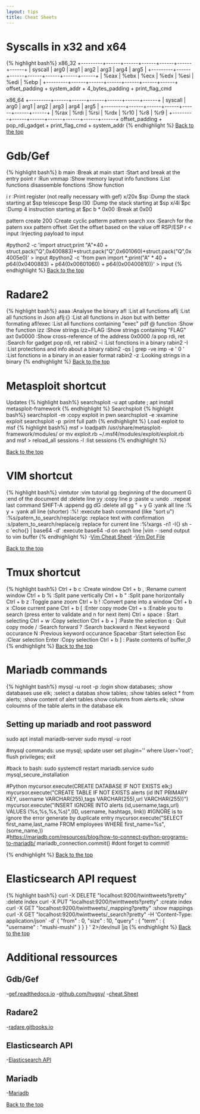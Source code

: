 ```yaml
---
layout: tips
title: Cheat Sheets
---
```

Syscalls in x32 and x64
==========================
{% highlight bash%}
x86_32
+---------+------+------+------+------+------+------+
| syscall | arg0 | arg1 | arg2 | arg3 | arg4 | arg5 |
+---------+------+------+------+------+------+------+
|   %eax  | %ebx | %ecx | %edx | %esi | %edi | %ebp |
+---------+------+------+------+------+------+------+
offset_padding + system_addr + 4_bytes_padding + print_flag_cmd

x86_64
+---------+------+------+------+------+------+------+
| syscall | arg0 | arg1 | arg2 | arg3 | arg4 | arg5 |
+---------+------+------+------+------+------+------+
|   %rax  | %rdi | %rsi | %rdx | %r10 | %r8  | %r9  |
+---------+------+------+------+------+------+------+
offset_padding + pop_rdi_gadget + print_flag_cmd + system_addr
{% endhighlight %}
[Back to the top](#header)

Gdb/Gef
=======
{% highlight bash%}
b main                      :Break at main 
start                       :Start and break at the entry point
r                           :Run
vmmap                       :Show memory layout
info functions              :List functions
disassemble fonctions       :Show function

i r                         :Print register (not really necessary with gef)
x/20x $sp                   :Dump the stack starting at $sp
telescope $esp l30          :Dump the stack starting at $sp
x/4i $pc                    :Dump 4 instruction starting at $pc
b * 0x00                    :Break at 0x00

pattern create 200          :Create cyclic patterm
pattern search xxx          :Search for the patern xxx
pattern offset              :Get the offset based on the value off RSP/ESP
r < input                   :Injecting payload to input

#python2 -c 'import struct;print "A"*40 + struct.pack("Q",0x400883)+struct.pack("Q",0x601060)+struct.pack("Q",0x4005e0)' > input
#python2 -c 'from pwn import *;print("A" * 40 + p64(0x0400883) + p64(0x00601060) + p64(0x00400810))' > input
{% endhighlight %}
[Back to the top](#header)

Radare2
=======
{% highlight bash%}
aaaa                                        :Analyse the binary
afl                                         :List all functions
aflj                                        :List all functions in Json
aflj:{}                                     :List all functions in Json but with better formating
afl!exec                                    :List all functions containing "exec"
pdf @ function                              :Show the function
izz                                         :Show strings
izz~FLAG                                    :Show strings containing "FLAG"
axt 0x0000                                  :Show cross-reference of the address 0x0000
/a pop rdi, ret                             :Search for gadget pop rdi, ret
rabin2 -i <binary>                          :List fonctions in a binary
rabin2 -I <binary>                          :List protections and info about a binary
rabin2 -qs <binary> | grep -ve imp -e ' 0 ' :List fonctions in a binary in an easier format
rabin2 -z <binary>                          :Looking strings in a binary
{% endhighlight %}
[Back to the top](#header)
  
Metasploit shortcut
===================
Updates
{% highlight bash%}
searchsploit -u
apt  update ; apt install metasploit-framework
{% endhighlight %}
Searchsploit
{% highlight bash%}
searchsploit -m :copy exploit in pwn
searchsploit -e :examine exploit
searchsploit -p :print full path
{% endhighlight %}
Load exploit to msf
{% highlight bash%}
msf > loadpath /usr/share/metasploit-framework/modules/
or
mv exploit.rb ~/.msf4/modules/exploit/exploit.rb and msf > reload_all
sessions -l :list sessions
{% endhighlight %}

[Back to the top](#header)

VIM shortcut
=============
{% highlight bash%}
vimtutor                                      :vim tutorial
gg                                            :beginning of the document
G                                             :end of the document
dd                                            :delete line
yy                                            :copy line
p                                             :paste
u                                             :undo
.                                             :repeat last command
SHIFT-A                                       :append
gg dG                                         :delete all
gg " + y G                                    :yank all line 
:% y +                                        :yank all line (shorter)
:%!                                           :execute bash command (like "sort u")
:%s/patern_to_search/replace/gc               :replace text with confirmation
:s/patern_to_search/replace/g                 :replace for current line
:%!xargs -n1 -I{} sh -c 'echo{} | base64 -d'  :execute base64 -d on each line
|vim -                                        :send output to vim buffer
{% endhighlight %}
-[Vim Cheat Sheet][link7]
-[Vim Dot File][link8]

[Back to the top](#header)

Tmux shortcut
=============
{% highlight bash%}
Ctrl + b c    :Create window
Ctrl + b ,    :Rename current window
Ctrl + b %    :Split pane vertically
Ctrl + b "    :Split pane horizontally
Ctrl + b z    :Toggle pane zoom
Ctrl + b !    :Convert pane into a window
Ctrl + b x    :Close current pane
Ctrl + b [    :Enter copy mode
Ctrl + s      :Enable you to search (press enter to validate and n for next item)
Ctrl + space  : Start selecting
Ctrl + w      :Copy selection
Ctrl + b + ]  :Paste the selection 
q             : Quit copy mode
/             :Search forward
?             :Search backward
n             :Next keyword occurance
N             :Previous keyword occurance
Spacebar      :Start selection
Esc           :Clear selection
Enter         :Copy selection
Ctrl + b ]    : Paste contents of buffer_0
{% endhighlight %}
[Back to the top](#header)

Mariadb commands
=================
{% highlight bash%}
mysql -u root -p                  :login 
show databases;                   :show databases
use elk;                          :select a databas
show tables;                      :show tables
select * from alerts;             :show content of alert tables
show columns from alerts.elk;     :show coloumns of the table alerts in the database elk

Setting up mariadb and root password
------------------------------------
sudo apt install mariadb-server
sudo mysql -u root

#mysql commands:
use mysql;
update user set plugin='' where User='root';
flush privileges;
exit

#back to bash:
sudo systemctl restart mariadb.service
sudo mysql_secure_installation

#Python
mycursor.execute(CREATE DATABASE IF NOT EXISTS elk;)
mycursor.execute("CREATE TABLE IF NOT EXISTS alerts (id INT PRIMARY KEY, username VARCHAR(255),tags VARCHAR(255),url VARCHAR(255))")
mycursor.execute("INSERT IGNORE INTO alerts (id,username,tags,url) VALUES (%s,%s,%s,%s)",(ID, username, hashtags, link)) #IGNORE is to ignore the error generate by duplicate entry
mycursor.execute("SELECT first_name,last_name FROM employees WHERE first_name=%s", (some_name,))                                         
#https://mariadb.com/resources/blog/how-to-connect-python-programs-to-mariadb/ 
mariadb_connection.commit() #dont forget to commit!

{% endhighlight %}
[Back to the top](#header)

Elasticsearch API request
==========================
{% highlight bash%}
curl -X DELETE "localhost:9200/twinttweets?pretty"        :delete index
curl -X PUT "localhost:9200/twinttweets?pretty"           :create index
curl -X GET "localhost:9200/twinttweets/_mapping?pretty"  :show mappings
curl -X GET "localhost:9200/twinttweets/_search?pretty" -H 'Content-Type: application/json' -d'
{
    "from" : 0, "size" : 10,
    "query" : {
        "term" : { "username" : "mushi-mushi" }
    }
}
' 2>/dev/null |jq 
{% endhighlight %}
[Back to the top](#header)

Additional ressources
=======================

Gdb/Gef
-------
-[gef.readthedocs.io][link1]
-[github.com/hugsy/][link2]
-[cheat Sheet][link3]

Radare2
-------
-[radare.gitbooks.io][link4]

Elasticsearch API
------------------
-[Elasticsearch API][link5]

Mariadb
------------------
-[Mariadb][link6]

[Back to the top](#header)



[link1]:https://gef.readthedocs.io/en/master/commands/pattern/ 
[link2]:https://github.com/hugsy/gef
[link3]:https://darkdust.net/files/GDB%20Cheat%20Sheet.pdf
[link4]:https://radare.gitbooks.io/radare2book/debugger/migration.html
[link5]:https://elasticsearch-py.readthedocs.io/en/master/
[link6]:https://mariadb.com/resources/blog/how-to-connect-python-programs-to-mariadb/
[link7]:http://www.viemu.com/a_vi_vim_graphical_cheat_sheet_tutorial.html
[link8]:https://github.com/mscoutermarsh/dotfiles
